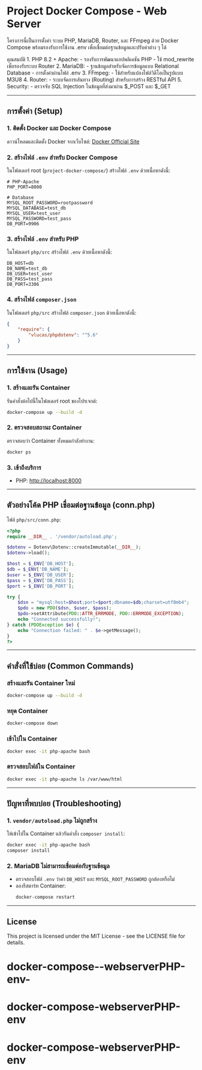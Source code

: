 
# Project Docker Compose - Web Server

โครงการนี้เป็นการตั้งค่า ระบบ PHP, MariaDB, Router, และ FFmpeg ด้วย Docker Compose พร้อมรองรับการใช้งาน .env เพื่อเชื่อมต่อฐานข้อมูลและปรับค่าต่าง ๆ ได้

คุณสมบัติ
	1.	PHP 8.2 + Apache:
	- รองรับการพัฒนาแอปพลิเคชัน PHP
	- ใช้ mod_rewrite เพื่อรองรับระบบ Router
	2.	MariaDB:
	- ฐานข้อมูลสำหรับจัดการข้อมูลแบบ Relational Database
	- การตั้งค่าผ่านไฟล์ .env
	3.	FFmpeg:
	- ใช้สำหรับแปลงไฟล์วิดีโอเป็นรูปแบบ M3U8
	4.	Router:
	- ระบบจัดการเส้นทาง (Routing) สำหรับการสร้าง RESTful API
	5.	Security:
	- ตรวจจับ SQL Injection ในข้อมูลที่ส่งมาผ่าน $_POST และ $_GET

---

## การตั้งค่า (Setup)

### 1. ติดตั้ง Docker และ Docker Compose
ดาวน์โหลดและติดตั้ง Docker จากเว็บไซต์: [Docker Official Site](https://www.docker.com/)

### 2. สร้างไฟล์ `.env` สำหรับ Docker Compose
ในโฟลเดอร์ root (`project-docker-compose/`) สร้างไฟล์ `.env` ด้วยเนื้อหาดังนี้:
```env
# PHP-Apache
PHP_PORT=8000

# Database
MYSQL_ROOT_PASSWORD=rootpassword
MYSQL_DATABASE=test_db
MYSQL_USER=test_user
MYSQL_PASSWORD=test_pass
DB_PORT=9906

```

### 3. สร้างไฟล์ `.env` สำหรับ PHP
ในโฟลเดอร์ `php/src` สร้างไฟล์ `.env` ด้วยเนื้อหาดังนี้:
```env
DB_HOST=db
DB_NAME=test_db
DB_USER=test_user
DB_PASS=test_pass
DB_PORT=3306
```

### 4. สร้างไฟล์ `composer.json`
ในโฟลเดอร์ `php/src` สร้างไฟล์ `composer.json` ด้วยเนื้อหาดังนี้:
```json
{
    "require": {
        "vlucas/phpdotenv": "^5.6"
    }
}
```

---

## การใช้งาน (Usage)

### 1. สร้างและรัน Container
รันคำสั่งต่อไปนี้ในโฟลเดอร์ root ของโปรเจกต์:
```bash
docker-compose up --build -d
```

### 2. ตรวจสอบสถานะ Container
ตรวจสอบว่า Container ทั้งหมดกำลังทำงาน:
```bash
docker ps
```

### 3. เข้าถึงบริการ
- PHP: [http://localhost:8000](http://localhost:8000)

---

## ตัวอย่างโค้ด PHP เชื่อมต่อฐานข้อมูล (conn.php)

ไฟล์ `php/src/conn.php`:
```php
<?php
require __DIR__ . '/vendor/autoload.php';

$dotenv = Dotenv\Dotenv::createImmutable(__DIR__);
$dotenv->load();

$host = $_ENV['DB_HOST'];
$db = $_ENV['DB_NAME'];
$user = $_ENV['DB_USER'];
$pass = $_ENV['DB_PASS'];
$port = $_ENV['DB_PORT'];

try {
    $dsn = "mysql:host=$host;port=$port;dbname=$db;charset=utf8mb4";
    $pdo = new PDO($dsn, $user, $pass);
    $pdo->setAttribute(PDO::ATTR_ERRMODE, PDO::ERRMODE_EXCEPTION);
    echo "Connected successfully!";
} catch (PDOException $e) {
    echo "Connection failed: " . $e->getMessage();
}
?>
```

---

## คำสั่งที่ใช้บ่อย (Common Commands)

### สร้างและรัน Container ใหม่
```bash
docker-compose up --build -d
```

### หยุด Container
```bash
docker-compose down
```

### เข้าไปใน Container
```bash
docker exec -it php-apache bash
```

### ตรวจสอบไฟล์ใน Container
```bash
docker exec -it php-apache ls /var/www/html
```

---

## ปัญหาที่พบบ่อย (Troubleshooting)

### 1. `vendor/autoload.php` ไม่ถูกสร้าง
ให้เข้าไปใน Container แล้วรันคำสั่ง `composer install`:
```bash
docker exec -it php-apache bash
composer install
```

### 2. MariaDB ไม่สามารถเชื่อมต่อกับฐานข้อมูล
- ตรวจสอบไฟล์ `.env` ว่าค่า `DB_HOST` และ `MYSQL_ROOT_PASSWORD` ถูกต้องหรือไม่
- ลองรีสตาร์ท Container:
  ```bash
  docker-compose restart
  ```

---

## License

This project is licensed under the MIT License - see the LICENSE file for details.
# docker-compose--webserverPHP-env-
# docker-compose-webserverPHP-env
# docker-compose-webserverPHP-env
